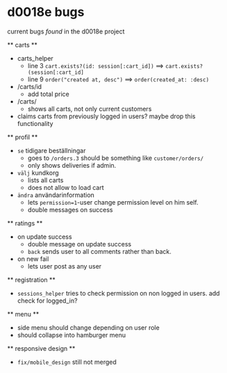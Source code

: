 # d0018e bugs 

current bugs *found* in the d0018e project

** carts **
  - carts_helper
    -  line 3 `cart.exists?(id: session[:cart_id])` ==> `cart.exists?(session[:cart_id]`
    -  line 9 `order("created at, desc")`           ==> `order(created_at: :desc)` 
  - /carts/id
    -  add total price
  - /carts/
    -  shows all carts, not only current customers
  -  claims carts from previously logged in users? maybe drop this functionality

** profil **
  - `se` tidigare beställningar
    -  goes to `/orders.3` should be something like `customer/orders/`
    -  only shows deliveries if admin.
  - `välj` kundkorg
    -  lists all carts
    -  does not allow to load cart
  - `ändra` användarinformation
    - lets `permission=1`-user change permission level on him self.
    - double messages on success

** ratings **
  - on update success
    -  double message on update success
    -  `back` sends user to all comments rather than back.
  - on new fail
    -  lets user post as any user

** registration **
  -  `sessions_helper` tries to check permission on non logged in users. add check for logged_in?

** menu **
  -  side menu should change depending on user role
  -  should collapse into hamburger menu

** responsive design **
  -  `fix/mobile_design` still not merged
